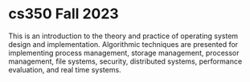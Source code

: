 # cs350 Fall 2023 
This is an introduction to the theory and practice of operating system design and implementation.
Algorithmic techniques are presented for implementing process management, storage management,
processor management, file systems, security, distributed systems, performance evaluation, and real
time systems. 
